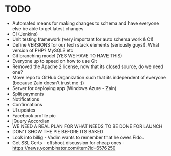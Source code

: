 TODO
======

- Automated means for making changes to schema and have everyone else be able to get latest changes
- CI (Jenkins)
- Unit testing framework (very important for auto schema work & CI)
- Define VERSIONS for our tech stack elements (seriously guys!). What version of PHP? MySQL? etc
- Git branching model (YES WE HAVE TO HAVE THIS)
- Everyone up to speed on how to use Git
- Removed the Apache 2 license, now that its closed source, do we need one?
- Move repo to GitHub Organization such that its independent of everyone (because Zain doesn't trust me :))
- Server for deploying app (Windows Azure - Zain)
- Split payments
- Notifications
- Confirmations
- UI updates
- Facebook profile pic
- jQuery Accordian
- WE NEED A REAL PLAN FOR WHAT NEEDS TO BE DONE FOR LAUNCH
- DON'T SHOW THE PIE BEFORE ITS BAKED
- Look into billig - Vadim wants to remember that he owes Fido..
- Get SSL Certs - offshoot discussion for cheap ones - https://news.ycombinator.com/item?id=6576250 
